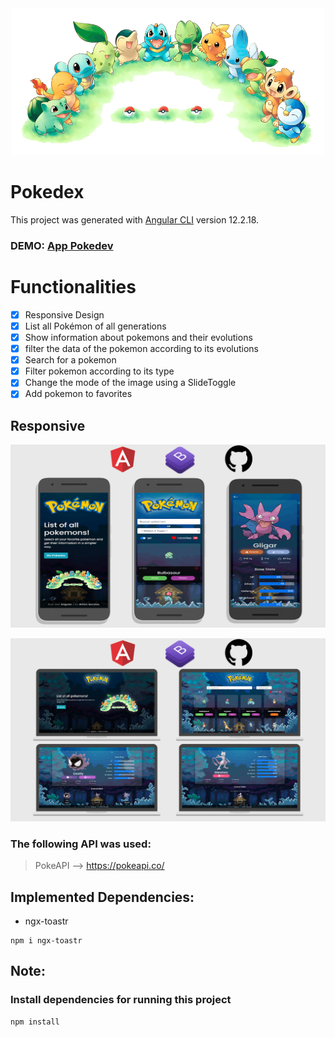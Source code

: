 <div align="center">
  <img width="500px" src="https://raw.githubusercontent.com/WilianMorales/pokedex-App/main/src/assets/images/pokereu.jpg">
</div>

# Pokedex

This project was generated with [Angular CLI](https://github.com/angular/angular-cli) version 12.2.18.

### DEMO: [App Pokedev](https://ng-pokedev.netlify.app/)

# Functionalities

- [x] Responsive Design
- [x] List all Pokémon of all generations
- [x] Show information about pokemons and their evolutions
- [x] filter the data of the pokemon according to its evolutions
- [x] Search for a pokemon
- [x] Filter pokemon according to its type
- [x] Change the mode of the image using a SlideToggle
- [x] Add pokemon to favorites

## Responsive

![Design preview for Mobile](./mobile-preview.png)

![Design preview for Desktop](./desktop-preview.png)

### The following API was used:

> PokeAPI --> https://pokeapi.co/

## Implemented Dependencies: 
* ngx-toastr
```
npm i ngx-toastr
```

## Note: 
### Install dependencies for running this project
```
npm install
```
